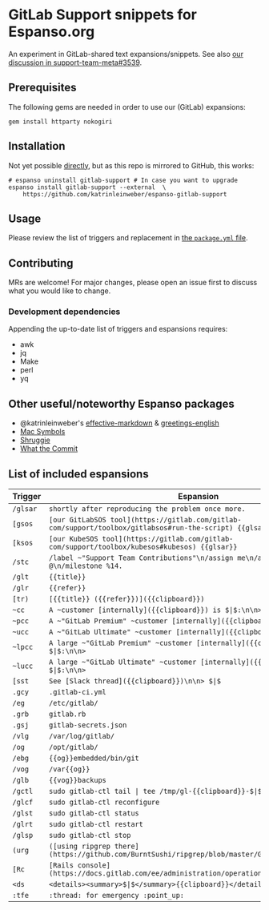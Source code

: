 # GitLab Support snippets for Espanso.org

An experiment in GitLab-shared text expansions/snippets.
See also [our discussion in support-team-meta#3539](https://gitlab.com/gitlab-com/support/support-team-meta/-/issues/3539#note_597649648).

## Prerequisites

The following gems are needed in order to use our (GitLab) expansions:

```shell
gem install httparty nokogiri
```

## Installation

Not yet possible [directly](https://espanso.org/docs/packages/#from-a-repository),
but as this repo is mirrored to GitHub, this works:

```shell
# espanso uninstall gitlab-support # In case you want to upgrade
espanso install gitlab-support --external  \
    https://github.com/katrinleinweber/espanso-gitlab-support
```

## Usage

Please review the list of triggers and replacement in [the `package.yml` file](gitlab-support/0.1.0/package.yml).

## Contributing

MRs are welcome! For major changes, please open an issue first to discuss what you would like to change.

### Development dependencies

Appending the up-to-date list of triggers and espansions requires:

- awk
- jq
- Make
- perl
- yq

## Other useful/noteworthy Espanso packages

- @katrinleinweber's [effective-markdown](https://github.com/katrinleinweber/espanso-effective-markdown) & [greetings-english](https://github.com/katrinleinweber/espanso-greetings-english)
- [Mac Symbols](https://hub.espanso.org/packages/mac-symbols/)
- [Shruggie](https://hub.espanso.org/packages/shruggie/)
- [What the Commit](https://hub.espanso.org/packages/wtc/)

## List of included espansions

Trigger | Espansion
------- | ---------
`/glsar` | `shortly after reproducing the problem once more.`
`[gsos` | `[our GitLabSOS tool](https://gitlab.com/gitlab-com/support/toolbox/gitlabsos#run-the-script) {{glsar}}`
`[ksos` | `[our KubeSOS tool](https://gitlab.com/gitlab-com/support/toolbox/kubesos#kubesos) {{glsar}}`
`/stc` | `/label ~"Support Team Contributions"\n/assign me\n/assign_reviewer @\n/milestone %14.`
`/glt` | `{{title}}`
`/glr` | `{{refer}}`
`[tr)` | `[{{title}} ({{refer}})]({{clipboard}})`
`~cc` | `A ~customer [internally]({{clipboard}}) is $\|$:\n\n> `
`~pcc` | `A ~"GitLab Premium" ~customer [internally]({{clipboard}}) is $\|$:\n\n> `
`~ucc` | `A ~"GitLab Ultimate" ~customer [internally]({{clipboard}}) is $\|$:\n\n> `
`~lpcc` | `A large ~"GitLab Premium" ~customer [internally]({{clipboard}}) is $\|$:\n\n> `
`~lucc` | `A large ~"GitLab Ultimate" ~customer [internally]({{clipboard}}) is $\|$:\n\n> `
`[sst` | `See [Slack thread]({{clipboard}})\n\n> $\|$`
`.gcy` | `.gitlab-ci.yml`
`/eg` | `/etc/gitlab/`
`.grb` | `gitlab.rb`
`.gsj` | `gitlab-secrets.json`
`/vlg` | `/var/log/gitlab/`
`/og` | `/opt/gitlab/`
`/ebg` | `{{og}}embedded/bin/git`
`/vog` | `/var{{og}}`
`/glb` | `{{vog}}backups`
`/gctl` | `sudo gitlab-ctl tail \| tee /tmp/gl-{{clipboard}}-$\|$.txt`
`/glcf` | `sudo gitlab-ctl reconfigure`
`/glst` | `sudo gitlab-ctl status`
`/glrt` | `sudo gitlab-ctl restart`
`/glsp` | `sudo gitlab-ctl stop`
`(urg` | `([using ripgrep there](https://github.com/BurntSushi/ripgrep/blob/master/GUIDE.md))`
`[Rc` | `[Rails console](https://docs.gitlab.com/ee/administration/operations/rails_console.html)`
`<ds` | `<details><summary>$\|$</summary>{{clipboard}}</details>`
`:tfe` | `:thread: for emergency :point_up:`
